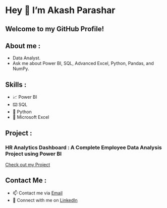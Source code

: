  # Hey 👋 I’m Akash Parashar

  ## Welcome to my GitHub Profile!
  

## About me :

- Data Analyst.
- Ask me about Power BI, SQL, Advanced Excel, Python, Pandas, and NumPy.
</p>
    <p></p>
</div>

  ## Skills :

  - 📈 Power BI
  - ⌨️ SQL
  - 🐍 Python
  - 🔢 Microsoft Excel
 
  ## Project :

  ### HR Analytics Dashboard : A Complete Employee Data Analysis Project using Power BI

  [Check out my Project](https://github.com/AkashParashar1/HR-ANALYTICS-DASHBOARD---POWER-BI.git)
 
  ## Contact Me :

  - 📫 Contact me via [Email](mailto:akashparashar502@gmail.com) 
  - 🤝 Connect with me on  [LinkedIn](https://www.linkedin.com/in/akashparashar)

<!---
AkashParashar1/AkashParashar1 is a ✨ special ✨ repository because its `README.md` (this file) appears on your GitHub profile.
You can click the Preview link to take a look at your changes.
--->
